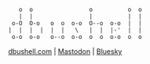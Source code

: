 ```
   o  o                o          o  o
   |  |                |          |  |
 o-O  O-o   o  o  o-o  O--o  o-o  |  |
|  |  |  |  |  |   \   |  |  |-'  |  |
 o-o  o-o   o--o  o-o  o  o  o-o  o  o
```
[dbushell.com](https://dbushell.com) | [Mastodon](https://fosstodon.org/@dbushell) | [Bluesky](https://bsky.app/profile/dbushell.com)
